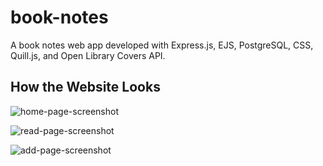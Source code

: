 # book-notes

A book notes web app developed with Express.js, EJS, PostgreSQL, CSS, Quill.js, and Open Library Covers API.

## How the Website Looks

![home-page-screenshot](https://github.com/user-attachments/assets/7b82bb86-e078-4781-9f66-740889f375fa)

![read-page-screenshot](https://github.com/user-attachments/assets/bc555f18-dc04-4dc1-9542-0ed508cb2f78)

![add-page-screenshot](https://github.com/user-attachments/assets/9eee2977-2f1a-4c83-91e0-fb047d111e9f)
